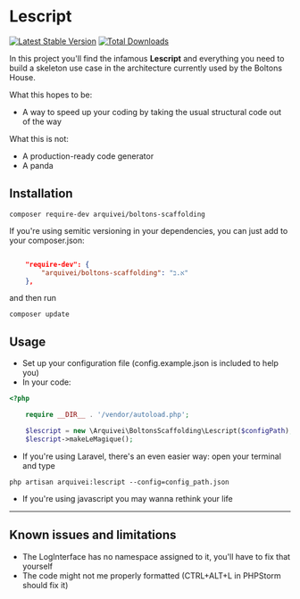# Lescript

[![Latest Stable Version](https://poser.pugx.org/arquivei/boltons-scaffolding/v/stable)](https://packagist.org/packages/arquivei/boltons-scaffolding) [![Total Downloads](https://poser.pugx.org/arquivei/boltons-scaffolding/downloads)](https://packagist.org/packages/arquivei/boltons-scaffolding) 

In this project you'll find the infamous **Lescript** and everything you need to build a 
skeleton use case in the architecture currently used by the Boltons House.

What this hopes to be:

* A way to speed up your coding by taking the usual structural code out of the way

What this is not:

* A production-ready code generator
* A panda

## Installation

`composer require-dev arquivei/boltons-scaffolding`

If you're using semitic versioning in your dependencies, you can just add to your composer.json:

```json

    "require-dev": {
        "arquivei/boltons-scaffolding": "א.ב"
    },
```

and then run

`composer update`

## Usage

* Set up your configuration file (config.example.json is included to help you)
* In your code:

```php
<?php

    require __DIR__ . '/vendor/autoload.php';

    $lescript = new \Arquivei\BoltonsScaffolding\Lescript($configPath);
    $lescript->makeLeMagique();
```

* If you're using Laravel, there's an even easier way: open your terminal and type

` php artisan arquivei:lescript --config=config_path.json `

* If you're using javascript you may wanna rethink your life

---------------

## Known issues and limitations

* The LogInterface has no namespace assigned to it, you'll have to fix that yourself
* The code might not me properly formatted (CTRL+ALT+L in PHPStorm should fix it)

